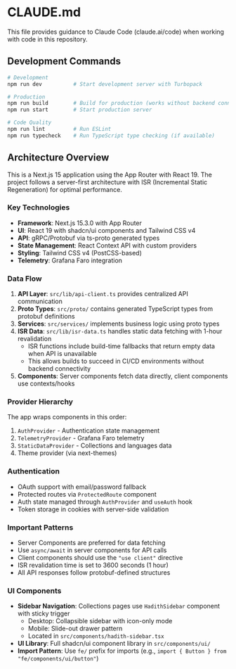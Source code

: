 # CLAUDE.md

This file provides guidance to Claude Code (claude.ai/code) when working with code in this repository.

## Development Commands

```bash
# Development
npm run dev          # Start development server with Turbopack

# Production
npm run build        # Build for production (works without backend connectivity)
npm run start        # Start production server

# Code Quality
npm run lint         # Run ESLint
npm run typecheck    # Run TypeScript type checking (if available)
```

## Architecture Overview

This is a Next.js 15 application using the App Router with React 19. The project follows a server-first architecture with ISR (Incremental Static Regeneration) for optimal performance.

### Key Technologies
- **Framework**: Next.js 15.3.0 with App Router
- **UI**: React 19 with shadcn/ui components and Tailwind CSS v4
- **API**: gRPC/Protobuf via ts-proto generated types
- **State Management**: React Context API with custom providers
- **Styling**: Tailwind CSS v4 (PostCSS-based)
- **Telemetry**: Grafana Faro integration

### Data Flow
1. **API Layer**: `src/lib/api-client.ts` provides centralized API communication
2. **Proto Types**: `src/proto/` contains generated TypeScript types from protobuf definitions
3. **Services**: `src/services/` implements business logic using proto types
4. **ISR Data**: `src/lib/isr-data.ts` handles static data fetching with 1-hour revalidation
   - ISR functions include build-time fallbacks that return empty data when API is unavailable
   - This allows builds to succeed in CI/CD environments without backend connectivity
5. **Components**: Server components fetch data directly, client components use contexts/hooks

### Provider Hierarchy
The app wraps components in this order:
1. `AuthProvider` - Authentication state management
2. `TelemetryProvider` - Grafana Faro telemetry
3. `StaticDataProvider` - Collections and languages data
4. Theme provider (via next-themes)

### Authentication
- OAuth support with email/password fallback
- Protected routes via `ProtectedRoute` component
- Auth state managed through `AuthProvider` and `useAuth` hook
- Token storage in cookies with server-side validation

### Important Patterns
- Server Components are preferred for data fetching
- Use `async/await` in server components for API calls
- Client components should use the `"use client"` directive
- ISR revalidation time is set to 3600 seconds (1 hour)
- All API responses follow protobuf-defined structures

### UI Components
- **Sidebar Navigation**: Collections pages use `HadithSidebar` component with sticky trigger
  - Desktop: Collapsible sidebar with icon-only mode
  - Mobile: Slide-out drawer pattern
  - Located in `src/components/hadith-sidebar.tsx`
- **UI Library**: Full shadcn/ui component library in `src/components/ui/`
- **Import Pattern**: Use `fe/` prefix for imports (e.g., `import { Button } from "fe/components/ui/button"`)